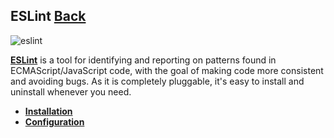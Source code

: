 ## ESLint [Back](./../Framework.md)

![eslint](https://aleen42.github.io/badges/src/eslint.svg)

[**ESLint**](http://eslint.org/) is a tool for identifying and reporting on patterns found in ECMAScript/JavaScript code, with the goal of making code more consistent and avoiding bugs. As it is completely pluggable, it's easy to install and uninstall whenever you need.

- [**Installation**](./installation/installation.md)
- [**Configuration**](./configuration/configuration.md)

